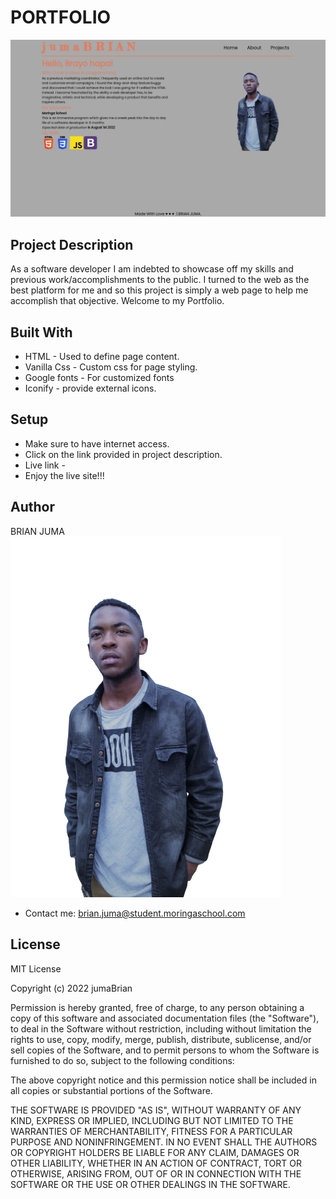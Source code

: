 # PORTFOLIO

<img src="./images/page.png">

## Project Description
As a software developer I am indebted to showcase off my skills and previous work/accomplishments to the public. I turned to the web as the best platform for me and so this project is simply a web page to help me accomplish that objective. Welcome to my Portfolio.
## Built With
* HTML - Used to define page content.
* Vanilla Css - Custom css for page styling.
* Google fonts - For customized fonts
* Iconify - provide external icons.

## Setup
* Make sure to have internet access.
* Click on the link provided in project description.
* Live link -  
* Enjoy the live site!!!
  
## Author
BRIAN JUMA
<img src="./images/me.png">
* Contact me: brian.juma@student.moringaschool.com

## License
MIT License

Copyright (c) 2022 jumaBrian

Permission is hereby granted, free of charge, to any person obtaining a copy
of this software and associated documentation files (the "Software"), to deal
in the Software without restriction, including without limitation the rights
to use, copy, modify, merge, publish, distribute, sublicense, and/or sell
copies of the Software, and to permit persons to whom the Software is
furnished to do so, subject to the following conditions:

The above copyright notice and this permission notice shall be included in all
copies or substantial portions of the Software.

THE SOFTWARE IS PROVIDED "AS IS", WITHOUT WARRANTY OF ANY KIND, EXPRESS OR
IMPLIED, INCLUDING BUT NOT LIMITED TO THE WARRANTIES OF MERCHANTABILITY,
FITNESS FOR A PARTICULAR PURPOSE AND NONINFRINGEMENT. IN NO EVENT SHALL THE
AUTHORS OR COPYRIGHT HOLDERS BE LIABLE FOR ANY CLAIM, DAMAGES OR OTHER
LIABILITY, WHETHER IN AN ACTION OF CONTRACT, TORT OR OTHERWISE, ARISING FROM,
OUT OF OR IN CONNECTION WITH THE SOFTWARE OR THE USE OR OTHER DEALINGS IN THE
SOFTWARE.
